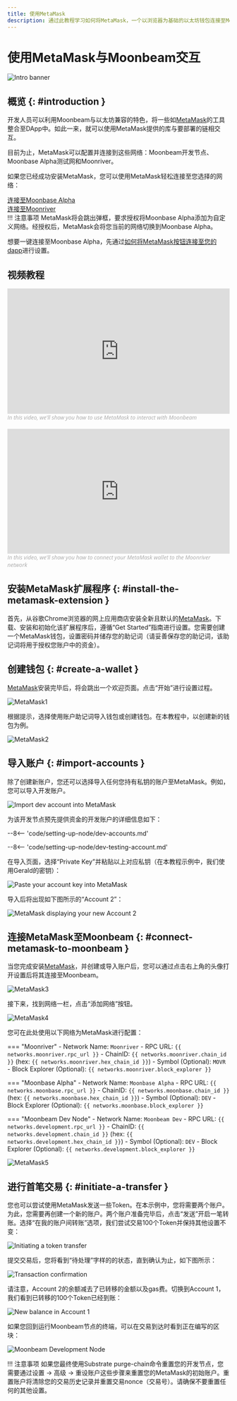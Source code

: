 ```yaml
---
title: 使用MetaMask
description: 通过此教程学习如何将MetaMask，一个以浏览器为基础的以太坊钱包连接至Moonriver、Moonbase Alpha测试网或Moonbeam开发节点。
---
```


# 使用MetaMask与Moonbeam交互

![Intro banner](/images/tokens/connect/metamask/metamask-banner.png)

## 概览 {: #introduction }

开发人员可以利用Moonbeam与以太坊兼容的特色，将一些如[MetaMask](https://metamask.io/)的工具整合至DApp中。如此一来，就可以使用MetaMask提供的库与要部署的链相交互。

目前为止，MetaMask可以配置并连接到这些网络：Moonbeam开发节点、Moonbase Alpha测试网和Moonriver。

如果您已经成功安装MetaMask，您可以使用MetaMask轻松连接至您选择的网络：

<div class="button-wrapper">
    <a href="#" class="md-button connectMetaMask" value="moonbase">连接至Moonbase Alpha</a>
</div>

<div class="button-wrapper">
    <a href="#" class="md-button connectMetaMask" value="moonriver">连接至Moonriver</a>
</div>
!!! 注意事项
    MetaMask将会跳出弹框，要求授权将Moonbase Alpha添加为自定义网络。经授权后，MetaMask会将您当前的网络切换到Moonbase Alpha。

想要一键连接至Moonbase Alpha，先通过[如何将MetaMask按钮连接至您的dapp](/builders/interact/metamask-dapp/)进行设置。

## 视频教程

<style>.embed-container { position: relative; padding-bottom: 56.25%; height: 0; overflow: hidden; max-width: 100%; } .embed-container iframe, .embed-container object, .embed-container embed { position: absolute; top: 0; left: 0; width: 100%; height: 100%; }</style><div class='embed-container'><iframe src='https://www.youtube.com/embed//hrpBd2-a7as' frameborder='0' allowfullscreen></iframe></div>
<style>.caption { font-family: Open Sans, sans-serif; font-size: 0.9em; color: rgba(170, 170, 170, 1); font-style: italic; letter-spacing: 0px; position: relative;}</style><div class='caption'>In this video, we'll show you how to use MetaMask to interact with Moonbeam</a></div>

<br>

<style>.embed-container { position: relative; padding-bottom: 56.25%; height: 0; overflow: hidden; max-width: 100%; } .embed-container iframe, .embed-container object, .embed-container embed { position: absolute; top: 0; left: 0; width: 100%; height: 100%; }</style><div class='embed-container'><iframe src='https://www.youtube.com/embed/ywpc1UwpIyg' frameborder='0' allowfullscreen></iframe></div>
<style>.caption { font-family: Open Sans, sans-serif; font-size: 0.9em; color: rgba(170, 170, 170, 1); font-style: italic; letter-spacing: 0px; position: relative;}</style><div class='caption'>In this video, we'll show you how to connect your MetaMask wallet to the Moonriver network</a></div>



## 安装MetaMask扩展程序 {: #install-the-metamask-extension }

首先，从谷歌Chrome浏览器的网上应用商店安装全新且默认的[MetaMask](https://metamask.io/)。下载、安装和初始化该扩展程序后，遵循“Get Started”指南进行设置。您需要创建一个MetaMask钱包，设置密码并储存您的助记词（请妥善保存您的助记词，该助记词将用于授权您账户中的资金）。

## 创建钱包 {: #create-a-wallet }

[MetaMask](https://metamask.io)安装完毕后，将会跳出一个欢迎页面。点击“开始”进行设置过程。

![MetaMask1](/images/tokens/connect/metamask/metamask-1.png)

根据提示，选择使用账户助记词导入钱包或创建钱包。在本教程中，以创建新的钱包为例。

![MetaMask2](/images/tokens/connect/metamask/metamask-2.png)

## 导入账户 {: #import-accounts }

除了创建新账户，您还可以选择导入任何您持有私钥的账户至MetaMask。例如，您可以导入开发账户。

![Import dev account into MetaMask](/images/tokens/connect/metamask/metamask-3.png)

为该开发节点预先提供资金的开发账户的详细信息如下：

--8<-- 'code/setting-up-node/dev-accounts.md'

--8<-- 'code/setting-up-node/dev-testing-account.md'

在导入页面，选择“Private Key”并粘贴以上对应私钥（在本教程示例中，我们使用Gerald的密钥）：

![Paste your account key into MetaMask](/images/tokens/connect/metamask/metamask-4.png)

导入后将出现如下图所示的“Account 2”：

![MetaMask displaying your new Account 2](/images/tokens/connect/metamask/metamask-5.png)

## 连接MetaMask至Moonbeam {: #connect-metamask-to-moonbeam }

当您完成安装[MetaMask](https://metamask.io/)，并创建或导入账户后，您可以通过点击右上角的头像打开设置后将其连接至Moonbeam。

![MetaMask3](/images/tokens/connect/metamask/metamask-6.png)

接下来，找到网络一栏，点击“添加网络”按钮。

![MetaMask4](/images/tokens/connect/metamask/metamask-7.png)

您可在此处使用以下网络为MetaMask进行配置：

=== "Moonriver"
    - Network Name: `Moonriver`
    - RPC URL: `{{ networks.moonriver.rpc_url }}`
    - ChainID: `{{ networks.moonriver.chain_id }}` (hex: `{{ networks.moonriver.hex_chain_id }}`)
    - Symbol (Optional): `MOVR`
    - Block Explorer (Optional): `{{ networks.moonriver.block_explorer }}`

=== "Moonbase Alpha"
    - Network Name: `Moonbase Alpha`
    - RPC URL: `{{ networks.moonbase.rpc_url }}`
    - ChainID: `{{ networks.moonbase.chain_id }}` (hex: `{{ networks.moonbase.hex_chain_id }}`)
    - Symbol (Optional): `DEV`
    - Block Explorer (Optional): `{{ networks.moonbase.block_explorer }}`

=== "Moonbeam Dev Node"
    - Network Name: `Moonbeam Dev`
    - RPC URL: `{{ networks.development.rpc_url }}`
    - ChainID: `{{ networks.development.chain_id }}` (hex: `{{ networks.development.hex_chain_id }}`)
    - Symbol (Optional): `DEV`
    - Block Explorer (Optional): `{{ networks.development.block_explorer }}`

![MetaMask5](/images/tokens/connect/metamask/metamask-8.png)

## 进行首笔交易 {: #initiate-a-transfer }

您也可以尝试使用MetaMask发送一些Token。在本示例中，您将需要两个账户。为此，您需要再创建一个新的账户。两个账户准备完毕后，点击“发送”开启一笔转账。选择“在我的账户间转账”选项，我们尝试交易100个Token并保持其他设置不变：

![Initiating a token transfer](/images/tokens/connect/metamask/metamask-9.png)

提交交易后，您将看到“待处理”字样的的状态，直到确认为止，如下图所示：

![Transaction confirmation](/images/tokens/connect/metamask/metamask-10.png)

请注意，Account 2的余额减去了已转移的金额以及gas费。切换到Account 1，我们看到已转移的100个Token已经到账：

![New balance in Account 1](/images/tokens/connect/metamask/metamask-11.png)

如果您回到运行Moonbeam节点的终端，可以在交易到达时看到正在编写的区块：

![Moonbeam Development Node](/images/tokens/connect/metamask/metamask-12.png)

!!! 注意事项
    如果您最终使用Substrate purge-chain命令重置您的开发节点，您需要通过设置 -> 高级 -> 重设账户这些步骤来重置您的MetaMask的初始账户。重置账户将清除您的交易历史记录并重置交易nonce（交易号）。请确保不要重置任何的其他设置。
